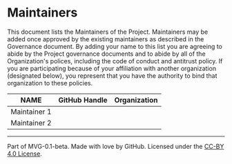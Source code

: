 # Maintainers

This document lists the Maintainers of the Project. Maintainers may be added once approved by the existing maintainers as described in the Governance document. By adding your name to this list you are agreeing to abide by the Project governance documents and to abide by all of the Organization's polices, including the code of conduct and antitrust policy. If you are participating because of your affiliation with another organization (designated below), you represent that you have the authority to bind that organization to these policies.

| **NAME** | **GitHub Handle** | **Organization** |
| --- | --- |--- |
| Maintainer 1 | | |
| Maintainer 2 | | |

---
Part of MVG-0.1-beta.
Made with love by GitHub. Licensed under the [CC-BY 4.0 License](https://creativecommons.org/licenses/by-sa/4.0/).
